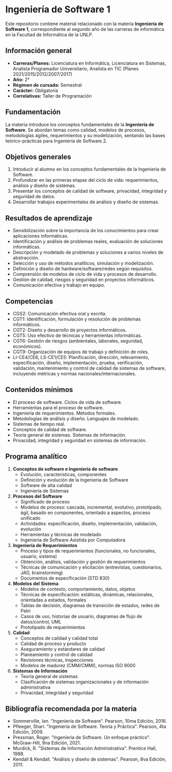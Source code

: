 # Ingeniería de Software 1

Este repositorio contiene material relacionado con la materia **Ingeniería de Software 1**, correspondiente al segundo año de las carreras de informática en la Facultad de Informática de la UNLP.

## Información general

- **Carreras/Planes:** Licenciatura en Informática, Licenciatura en Sistemas, Analista Programador Universitario, Analista en TIC (Planes 2021/2015/2012/2007/2017)
- **Año:** 2°
- **Régimen de cursada:** Semestral
- **Carácter:** Obligatoria
- **Correlativas:** Taller de Programación

## Fundamentación

La materia introduce los conceptos fundamentales de la **Ingeniería de Software**. Se abordan temas como calidad, modelos de procesos, metodologías ágiles, requerimientos y su modelización, sentando las bases teórico-prácticas para Ingeniería de Software 2.

## Objetivos generales

1. Introducir al alumno en los conceptos fundamentales de la Ingeniería de Software.
2. Profundizar en las primeras etapas del ciclo de vida: requerimientos, análisis y diseño de sistemas.
3. Presentar los conceptos de calidad de software, privacidad, integridad y seguridad de datos.
4. Desarrollar trabajos experimentales de análisis y diseño de sistemas.

## Resultados de aprendizaje

- Sensibilización sobre la importancia de los conocimientos para crear aplicaciones informáticas.
- Identificación y análisis de problemas reales, evaluación de soluciones informáticas.
- Descripción y modelado de problemas y soluciones a varios niveles de abstracción.
- Selección y uso de métodos analíticos, simulación y modelización.
- Definición y diseño de hardware/software/redes según requisitos.
- Comprensión de modelos de ciclo de vida y procesos de desarrollo.
- Gestión de calidad, riesgos y seguridad en proyectos informáticos.
- Comunicación efectiva y trabajo en equipo.

## Competencias

- CGS2: Comunicación efectiva oral y escrita.
- CGT1: Identificación, formulación y resolución de problemas informáticos.
- CGT2: Diseño y desarrollo de proyectos informáticos.
- CGT5: Uso efectivo de técnicas y herramientas informáticas.
- CGT6: Gestión de riesgos (ambientales, laborales, seguridad, económicos).
- CGT9: Organización de equipos de trabajo y definición de roles.
- LI-CE4/CE6, LS-CE1/CE5: Planificación, dirección, relevamiento, especificación, diseño, implementación, prueba, verificación, validación, mantenimiento y control de calidad de sistemas de software, incluyendo métricas y normas nacionales/internacionales.

## Contenidos mínimos

- El proceso de software. Ciclos de vida de software.
- Herramientas para el proceso de software.
- Ingeniería de requerimientos. Métodos formales.
- Metodologías de análisis y diseño. Lenguajes de modelado.
- Sistemas de tiempo real.
- Conceptos de calidad de software.
- Teoría general de sistemas. Sistemas de información.
- Privacidad, integridad y seguridad en sistemas de información.

## Programa analítico

1. **Conceptos de software e Ingeniería de software**
   - Evolución, características, componentes
   - Definición y evolución de la Ingeniería de Software
   - Software de alta calidad
   - Ingeniería de Sistemas
2. **Procesos del Software**
   - Significado de proceso
   - Modelos de proceso: cascada, incremental, evolutivo, prototipado, ágil, basado en componentes, orientado a aspectos, proceso unificado
   - Actividades: especificación, diseño, implementación, validación, evolución
   - Herramientas y técnicas de modelado
   - Ingeniería de Software Asistida por Computadora
3. **Ingeniería de Requerimientos**
   - Proceso y tipos de requerimientos (funcionales, no funcionales, usuario, sistema)
   - Obtención, análisis, validación y gestión de requerimientos
   - Técnicas de comunicación y elicitación (entrevistas, cuestionarios, JAD, brainstorming)
   - Documentos de especificación (STD 830)
4. **Modelos del Sistema**
   - Modelos de contexto, comportamiento, datos, objetos
   - Técnicas de especificación: estáticas, dinámicas, relacionales, orientadas a estados, formales
   - Tablas de decisión, diagramas de transición de estados, redes de Petri
   - Casos de uso, historias de usuario, diagramas de flujo de datos/control, UML
   - Prototipado de requerimientos
5. **Calidad**
   - Conceptos de calidad y calidad total
   - Calidad de proceso y producto
   - Aseguramiento y estándares de calidad
   - Planeamiento y control de calidad
   - Revisiones técnicas, inspecciones
   - Modelos de madurez (CMM/CMMI), normas ISO 9000
6. **Sistemas de Información**
   - Teoría general de sistemas
   - Clasificación de sistemas organizacionales y de información administrativa
   - Privacidad, integridad y seguridad

## Bibliografía recomendada por la materia

- Sommerville, Ian. "Ingeniería de Software". Pearson, 10ma Edición, 2016.
- Pfleeger, Shari. "Ingeniería de Software. Teoría y Práctica". Pearson, 4ta Edición, 2009.
- Pressman, Roger. "Ingeniería de Software. Un enfoque práctico". McGraw-Hill, 9na Edición, 2021.
- Murdick, R. "Sistemas de Información Administrativa". Prentice Hall, 1988.
- Kendall & Kendall. "Análisis y diseño de sistemas". Pearson, 8va Edición, 2011.
